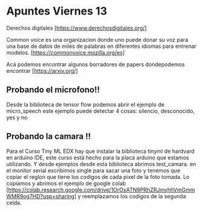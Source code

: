 
# Apuntes Viernes 13 

Derechos digitales [https://www.derechosdigitales.org/]

Common voice es una organizacion donde uno puede donar su voz para una base de datos de miles de palabras en diferentes idiomas para entrenar modelos. [https://commonvoice.mozilla.org/es] 

Acá podemos encontrar algunos borradores de papers dondepodemos encontrar [https://arxiv.org/]

## Probando el microfono!! 
Desde la biblioteca de tensor flow podemos abrir el ejemplo de micro_speech
este ejemplo puede detectar 4 cosas: silencio, desconocido, yes y no 

## Probando la camara !!
Para el Curso Tiny ML EDX hay que instalar la biblioteca tinyml de hardvard en arduino IDE, este curso está hecho para la placa arduino que estamos utilizando. 
Y desde ejemplos desde esta biblioteca abrimos  test_camara. 
en el monitor serial escribimos single para sacar una foto y tenemos que copiar el reglon que tiene los codigos de cada pixel de la foto tomada. Lo copiamos y abrimos el ejemplo de google colab [https://colab.research.google.com/drive/1OrOxATN9PRhZRJmyhhVmGmmWMR9og7HD?usp=sharing] y reemplazamos los codigos de la segunda celda. 
